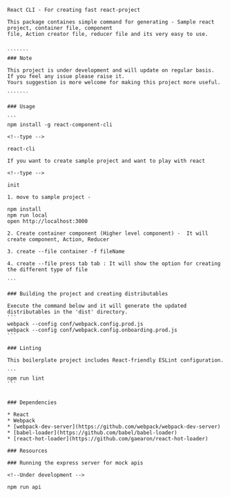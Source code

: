     React CLI - For creating fast react-project
 
    This package containes simple command for generating - Sample react project, container file, component
    file, Action creator file, reducer file and its very easy to use.


    ```````
    ### Note

    This project is under development and will update on regular basis. 
    If you feel any issue please raise it.
    Yours suggestion is more welcome for making this project more useful.

    ```````

    ### Usage

    ```
    npm install -g react-component-cli

    <!--type -->

    react-cli 

    If you want to create sample project and want to play with react 

    <!--type -->

    init

    1. move to sample project - 

    npm install
    npm run local
    open http://localhost:3000

    2. Create container component (Higher level component) -  It will create component, Action, Reducer

    3. create --file container -f fileName

    4. create --file press tab tab : It will show the option for creating the different type of file

    ```

    ### Building the project and creating distributables

    Execute the command below and it will generate the updated distributables in the 'dist' directory.
    ```
    webpack --config conf/webpack.config.prod.js
    webpack --config conf/webpack.config.onboarding.prod.js
    ```

    ### Linting

    This boilerplate project includes React-friendly ESLint configuration.

    ```
    npm run lint
    ```


    ### Dependencies

    * React
    * Webpack
    * [webpack-dev-server](https://github.com/webpack/webpack-dev-server)
    * [babel-loader](https://github.com/babel/babel-loader)
    * [react-hot-loader](https://github.com/gaearon/react-hot-loader)

    ### Resources

    ### Running the express server for mock apis

    <!--Under development -->

    npm run api



